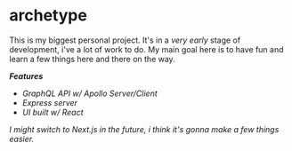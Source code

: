# archetype
This is my biggest personal project. It's in a *very early* stage of development, i've a lot of work to do. My main goal here is to have fun and learn a few things here and there on the way.

***Features***
- *GraphQL API w/ Apollo Server/Client*
- *Express server*
- *UI built w/ React*

*I might switch to Next.js in the future, i think it's gonna make a few things easier.*